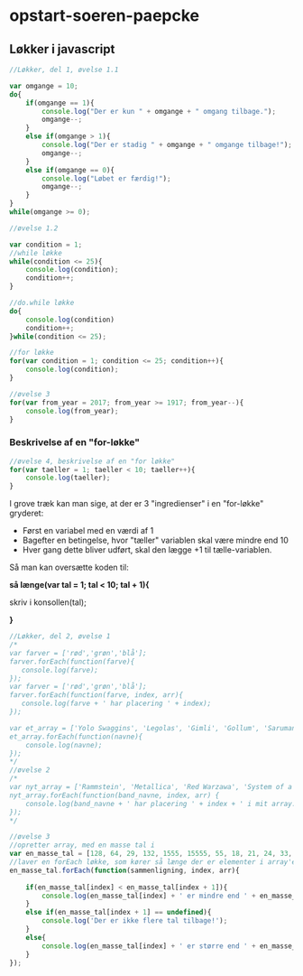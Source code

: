 # opstart-soeren-paepcke
## Løkker i javascript

```javascript
//Løkker, del 1, øvelse 1.1

var omgange = 10;
do{
    if(omgange == 1){
        console.log("Der er kun " + omgange + " omgang tilbage.");
        omgange--;
    }
    else if(omgange > 1){
        console.log("Der er stadig " + omgange + " omgange tilbage!");
        omgange--;
    }
    else if(omgange == 0){
        console.log("Løbet er færdig!");
        omgange--;
    }
}
while(omgange >= 0);

//øvelse 1.2

var condition = 1;
//while løkke
while(condition <= 25){
    console.log(condition);
    condition++;
}

//do.while løkke
do{
    console.log(condition)
    condition++;
}while(condition <= 25);

//for løkke
for(var condition = 1; condition <= 25; condition++){
    console.log(condition);
}

//øvelse 3
for(var from_year = 2017; from_year >= 1917; from_year--){
    console.log(from_year);
}
```

### Beskrivelse af en "for-løkke"

```javascript
//øvelse 4, beskrivelse af en "for løkke"
for(var taeller = 1; taeller < 10; taeller++){
    console.log(taeller);
}
```
I grove træk kan man sige, at der er 3 "ingredienser" i en "for-løkke" gryderet:

* Først en variabel med en værdi af 1
* Bagefter en betingelse, hvor "tæller" variablen skal være mindre end 10
* Hver gang dette bliver udført, skal den lægge +1 til tælle-variablen.

Så man kan oversætte koden til:

**så længe(var tal = 1; tal < 10; tal + 1){**

skriv i konsollen(tal);
    
**}**

```javascript
//Løkker, del 2, øvelse 1
/*
var farver = ['rød','grøn','blå'];
farver.forEach(function(farve){
   console.log(farve);
});
var farver = ['rød','grøn','blå'];
farver.forEach(function(farve, index, arr){
   console.log(farve + ' har placering ' + index);
});

var et_array = ['Yolo Swaggins', 'Legolas', 'Gimli', 'Gollum', 'Saruman', 'Gandalf', 'Aragorn', 'Bilbo'];
et_array.forEach(function(navne){
    console.log(navne);
});
*/
//øvelse 2
/*
var nyt_array = ['Rammstein', 'Metallica', 'Red Warzawa', 'System of a Down'];
nyt_array.forEach(function(band_navne, index, arr) {
    console.log(band_navne + ' har placering ' + index + ' i mit array.');
});
*/

//øvelse 3
//opretter array, med en masse tal i
var en_masse_tal = [128, 64, 29, 132, 1555, 15555, 55, 18, 21, 24, 33, 30];
//laver en forEach løkke, som kører så længe der er elementer i array'et
en_masse_tal.forEach(function(sammenligning, index, arr){
    
    if(en_masse_tal[index] < en_masse_tal[index + 1]){
        console.log(en_masse_tal[index] + ' er mindre end ' + en_masse_tal[index + 1]);
    }
    else if(en_masse_tal[index + 1] == undefined){
        console.log('Der er ikke flere tal tilbage!');
    }
    else{
        console.log(en_masse_tal[index] + ' er større end ' + en_masse_tal[index + 1]);
    }
});
```
